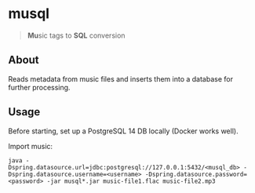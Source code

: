 # musql

> **Mu**sic tags to **SQL** conversion

## About

Reads metadata from music files and inserts them into a database for further processing.

## Usage

Before starting, set up a PostgreSQL 14 DB locally (Docker works well).

Import music:

`java -Dspring.datasource.url=jdbc:postgresql://127.0.0.1:5432/<musql_db> -Dspring.datasource.username=<username>
-Dspring.datasource.password=<password> -jar musql*.jar music-file1.flac music-file2.mp3`
